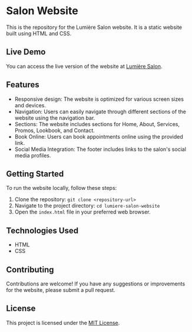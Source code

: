 # Salon Website

This is the repository for the Lumière Salon website. It is a static website built using HTML and CSS.

## Live Demo

You can access the live version of the website at [Lumière Salon](https://different-aback-wallet.glitch.me/).

## Features

- Responsive design: The website is optimized for various screen sizes and devices.
- Navigation: Users can easily navigate through different sections of the website using the navigation bar.
- Sections: The website includes sections for Home, About, Services, Promos, Lookbook, and Contact.
- Book Online: Users can book appointments online using the provided link.
- Social Media Integration: The footer includes links to the salon's social media profiles.

## Getting Started

To run the website locally, follow these steps:

1. Clone the repository: `git clone <repository-url>`
2. Navigate to the project directory: `cd lumiere-salon-website`
3. Open the `index.html` file in your preferred web browser.

## Technologies Used

- HTML
- CSS

## Contributing

Contributions are welcome! If you have any suggestions or improvements for the website, please submit a pull request.

## License

This project is licensed under the [MIT License](LICENSE).

